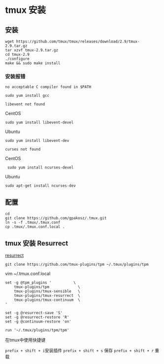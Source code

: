 # tmux 安装

## 安装

```shell
wget https://github.com/tmux/tmux/releases/download/2.9/tmux-2.9.tar.gz
tar xzvf tmux-2.9.tar.gz
cd tmux-2.9
./configure
make && sudo make install
```

### 安装报错

`no acceptable C compiler found in $PATH`

```shell
sudo yum install gcc
```

`libevent not found`

CentOS

```shell
sudo yum install libevent-devel
```

Ubuntu

```shell
sudo yum install libevent-dev
```

`curses not found`

CentOS

```shell
 sudo yum install ncurses-devel
```

Ubuntu
```
sudo apt-get install ncurses-dev
```

## 配置

```shell
cd
git clone https://github.com/gpakosz/.tmux.git
ln -s -f .tmux/.tmux.conf
cp .tmux/.tmux.conf.local .
```

## tmux 安装 Resurrect

[resurrect](https://github.com/tmux-plugins/tmux-resurrect)

```shell
git clone https://github.com/tmux-plugins/tpm ~/.tmux/plugins/tpm
```

vim ~/.tmux.conf.local

```vim
set -g @tpm_plugins '          \
    tmux-plugins/tpm             \
    tmux-plugins/tmux-sensible   \
    tmux-plugins/tmux-resurrect  \
    tmux-plugins/tmux-continuum  \
'

set -g @resurrect-save 'S'
set -g @resurrect-restore 'R'
set -g @continuum-restore 'on'

run '~/.tmux/plugins/tpm/tpm'
```

在tmux中使用快捷键

`prefix + shift + i`安装插件
`prefix + shift + s` 保存
`prefix + shift + r` 重载